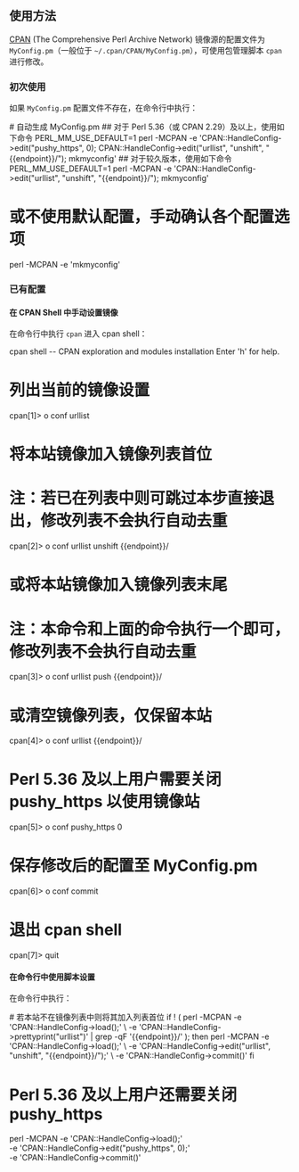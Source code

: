 ## 使用方法

[CPAN](https://www.cpan.org/) (The Comprehensive Perl Archive Network) 镜像源的配置文件为 `MyConfig.pm`（一般位于 `~/.cpan/CPAN/MyConfig.pm`），可使用包管理脚本 `cpan` 进行修改。

### 初次使用

如果 `MyConfig.pm` 配置文件不存在，在命令行中执行：

<tmpl z-lang="bash">
# 自动生成 MyConfig.pm
## 对于 Perl 5.36（或 CPAN 2.29）及以上，使用如下命令
PERL_MM_USE_DEFAULT=1 perl -MCPAN -e 'CPAN::HandleConfig->edit("pushy_https", 0); CPAN::HandleConfig->edit("urllist", "unshift", "{{endpoint}}/"); mkmyconfig'
## 对于较久版本，使用如下命令
PERL_MM_USE_DEFAULT=1 perl -MCPAN -e 'CPAN::HandleConfig->edit("urllist", "unshift", "{{endpoint}}/"); mkmyconfig'

# 或不使用默认配置，手动确认各个配置选项
perl -MCPAN -e 'mkmyconfig'
</tmpl>

### 已有配置

#### 在 CPAN Shell 中手动设置镜像

在命令行中执行 `cpan` 进入 cpan shell：

<tmpl z-lang="console">
cpan shell -- CPAN exploration and modules installation
Enter 'h' for help.

# 列出当前的镜像设置
cpan[1]> o conf urllist

# 将本站镜像加入镜像列表首位
# 注：若已在列表中则可跳过本步直接退出，修改列表不会执行自动去重
cpan[2]> o conf urllist unshift {{endpoint}}/

# 或将本站镜像加入镜像列表末尾
# 注：本命令和上面的命令执行一个即可，修改列表不会执行自动去重
cpan[3]> o conf urllist push {{endpoint}}/

# 或清空镜像列表，仅保留本站
cpan[4]> o conf urllist {{endpoint}}/

# Perl 5.36 及以上用户需要关闭 pushy_https 以使用镜像站
cpan[5]> o conf pushy_https 0

# 保存修改后的配置至 MyConfig.pm
cpan[6]> o conf commit

# 退出 cpan shell
cpan[7]> quit
</tmpl>

#### 在命令行中使用脚本设置

在命令行中执行：

<tmpl z-lang="bash">
# 若本站不在镜像列表中则将其加入列表首位
if ! (
    perl -MCPAN -e 'CPAN::HandleConfig->load();' \
        -e 'CPAN::HandleConfig->prettyprint("urllist")' |
    grep -qF '{{endpoint}}/'
); then
    perl -MCPAN -e 'CPAN::HandleConfig->load();' \
        -e 'CPAN::HandleConfig->edit("urllist", "unshift", "{{endpoint}}/");' \
        -e 'CPAN::HandleConfig->commit()'
fi

# Perl 5.36 及以上用户还需要关闭 pushy_https
perl -MCPAN -e 'CPAN::HandleConfig->load();' \
    -e 'CPAN::HandleConfig->edit("pushy_https", 0);' \
    -e 'CPAN::HandleConfig->commit()'
</tmpl>
